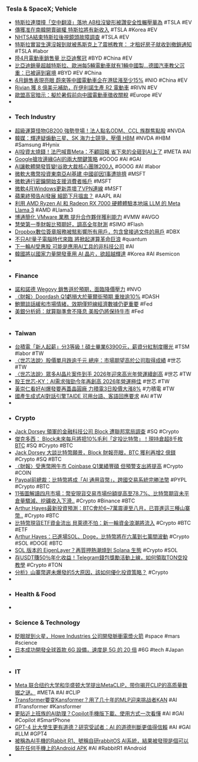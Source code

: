 ### Tesla & SpaceX; Vehicle
- [特斯拉連環撞「空中翻滾」落地 AB柱沒變形被讚安全性輾壓華為](https://www.mnews.tw/story/20240502nm009) #TSLA #EV
- [傳獲准在南韓開賣碳權 特斯拉將有新收入](https://udn.com/news/story/6811/7940835) #TSLA #Korea #EV
- [NHTSA結束特斯拉後視鏡頭故障調查](https://m.cnyes.com/news/id/5546081) #TSLA #EV
- [特斯拉實習生還沒報到就被馬斯克上了震撼教育： 才租好房子就收到撤銷通知](https://www.techbang.com/posts/115084-tesla-interns-were-shocked-before-they-could-report-it-they) #TSLA #labor
- [陸4月電動車銷售量 比亞迪奪冠](https://www.chinatimes.com/realtimenews/20240502005368-260410) #BYD #China #EV
- [比亞迪銷量超越特斯拉、歐洲每5輛電動車就有1輛中國製...德國汽車教父沉重：已被逼到窘境](https://tw.news.yahoo.com/比亞迪銷量超越特斯拉、歐洲每5輛電動車就有1輛中國製德國汽車教父沉重：已被逼到窘境-012910068.html) #BYD #EV #China
- [4月銷售表現亮眼 蔚來等中國電動車企在港猛漲至少15%](https://m.cnyes.com/news/id/5544908) #NIO #China #EV
- [Rivian 獲 8 億美元補助，在伊利諾生產 R2 電動車](https://technews.tw/2024/05/03/rivian-get-827m-incentive-building-r2/) #RIVN #EV
- [歐盟高官暗示：擬於暑假前向中國電動車徵收關稅](https://money.udn.com/money/story/5604/7940609) #Europe #EV
-
- ### Tech Industry
- [超級運算怪物GB200 強勢登場！法人點名ODM、CCL 族群焦點股](https://technews.tw/2024/05/03/investor-see-nvidia-gb200/) #NVDA
- [韓媒：輝達疑煽動三星、SK 海力士競爭，壓價 HBM](https://technews.tw/2024/05/03/nvidia-may-be-fueling-competition-between-sk-hynix-samsung-electronics-to-lower-hbm-prices/) #NVDA #HBM #Samsung #Hynix
- [AI投資太燒錢！法巴喊賣Meta：不顧回報 省下來的全砸到AI上了](https://news.cnyes.com/news/id/5544810) #META #AI
- [Google搶攻邊緣GAI的兩大關鍵策略](https://www.ithome.com.tw/news/162606) #GOOG #AI #GAI
- [AI讓軟體開發質變!谷歌大裁核心團隊200人](https://tw.stock.yahoo.com/video/ai讓軟體開發質變-谷歌大裁核心團隊200人-081055211.html) #GOOG #AI #labor
- [微軟大撒幣投資東南亞AI基建 中國卻因1事遭排擠](https://ec.ltn.com.tw/article/breakingnews/4661308) #MSFT
- [微軟通行密鑰開始支援消費者帳戶](https://www.ithome.com.tw/news/162656) #MSFT
- [微軟4月Windows更新弄壞了VPN連線](https://www.ithome.com.tw/news/162657) #MSFT
- [蘋果終預告AI發展 細節下月搵盅？](https://hk.finance.yahoo.com/news/蘋果終預告ai發展-細節下月搵盅？-054505851.html) #AAPL #AI
- [利用 AMD Ryzen AI 和 Radeon RX 7000 硬體體驗本地端 LLM 的 Meta Llama 3](https://news.xfastest.com/amd/139700/amd-ryzen-ai-radeon-rx-7000-meta-llama-3/) #AMD #Llama3
- [博通簡化 VMware 業務 提升合作夥伴獲利能力](https://www.cool3c.com/article/215155) #VMW #AVGO
- [慧榮第一季財報比預期好，調高全年財測](https://finance.technews.tw/2024/05/03/simos-first-quarter-earnings-beat-expectations/) #SIMO #Flash
- [Dropbox數位簽章服務被駭影響所有用戶，包含曾接過文件的用戶](https://www.ithome.com.tw/news/162654) #DBX
- [不只AI!量子電腦時代來臨 將掀起運算革命巨浪](https://tw.news.yahoo.com/不只ai-量子電腦時代來臨-將掀起運算革命巨浪-052315968.html) #quantum
- [下一輪AI受惠股 可能是應用AI工具的非科技公司](https://m.cnyes.com/news/id/5545768) #AI
- [韓國將以國家力量開發車用 AI 晶片，欲超越輝達](https://technews.tw/2024/05/03/south-korea-will-develop-automotive-ai-chips-with-national-strength/) #Korea #AI #semicon
-
- ### Finance
- [諾和諾德 Wegovy 銷售遜於預期，面臨降價壓力](https://finance.technews.tw/2024/05/03/novo-nordisk-q1-financial-results/) #NVO
- [〈財報〉Doordash Q1虧損大於華爾街預期 重挫逾10%](https://news.cnyes.com/news/id/5544798) #DASH
- [鮑爾談話緩和市場情緒，效期僅短線經濟數據仍更重要](https://m.cnyes.com/news/id/5545766) #Fed
- [美銀分析師：就算聯準會不降息 美股仍將保持牛市](https://news.cnyes.com/news/id/5545461) #Fed
-
- ### Taiwan
- [台積電「新人起薪」分3等級！碩士畢業63900元，薪資分紅制度曝光](https://www.wealth.com.tw/articles/d1a4e500-f4b6-4150-8fd1-a404c248f9da) #TSM #labor #TW
- [〈世芯法說〉股價單月跌逾千元 總座：市場期望高於公司取得成績](https://news.cnyes.com/news/id/5545727) #世芯 #TW
- [〈世芯法說〉眾多AI晶片案件到手 2026年迎來高光年營運續創高](https://news.cnyes.com/news/id/5545938) #世芯 #TW
- [股王世芯-KY：AI需求強勁今年再創高 2026年營運極佳](https://tw.news.yahoo.com/股王世芯-ky-ai需求強勁今年再創高-2026年營運極佳-090914977.html) #世芯 #TW
- [黃崇仁看好AI爆發要再蓋晶圓廠 力積電3日股價大漲8%](https://tw.news.yahoo.com/黃崇仁看好ai爆發要再蓋晶圓廠-力積電3日股價大漲8-041406198.html) #力積電 #TW
- [國產生成式AI對話引擎TAIDE 可用台語、客語回應要求](https://news.pts.org.tw/article/693359) #AI #TW
-
- ### Crypto
- [Jack Dorsey 領軍的金融科技公司 Block 遭聯邦當局調查](https://abmedia.io/jack-dorsey-block-under-federal-investigation) #SQ #Crypto
- [傑克多西： Block未來每月將把10%毛利「定投比特幣」！現持倉超8千枚BTC](https://www.blocktempo.com/jack-dorseys-block-will-be-investing-10-of-our-gross-profit-from-bitcoin-products-into-bitcoin-purchases/) #SQ #Crypto #BTC
- [Jack Dorsey 大談比特幣願景，Block 財報亮眼，BTC 獲利再增2 億鎂](https://abmedia.io/block-releases-2024-q1-financial-report) #Crypto #SQ #BTC
- [〈財報〉受惠幣圈牛市 Coinbase Q1業績豐碩 但預警支出將提高](https://news.cnyes.com/news/id/5544826) #Crypto #COIN
- [Paypal前總裁：比特幣將成「AI 通用貨幣」，跨國交易系統完勝法幣](https://www.blocktempo.com/former-paypal-president-david-marcus-bitcoin-is-the-most-neutral-and-will-become-the-future-currency-for-ai-trade/) #PYPL #Crypto #BTC
- [11張圖解讀四月市場：幣安現貨交易市場份額提高至78.7%、比特幣期貨未平倉量驟減、挖礦收入下滑..](https://www.blocktempo.com/11-pictures-to-help-you-understand-the-crypto-market-in-april/) #Crypto #Binance #BTC
- [Arthur Hayes最新投資預測：BTC會於6~7萬震盪至八月，已買進這三種山寨幣..](https://www.blocktempo.com/arthur-hayes-on-mayday/) #Crypto #BTC
- [比特幣現貨ETF資金流出 貝萊德不怕：新一輪資金浪潮將流入](https://news.cnyes.com/news/id/5545441) #Crypto #BTC #ETF
- [Arthur Hayes：已進場SOL、Doge，比特幣將在六萬到七萬間波動](https://abmedia.io/arthur-hayes-mayday) #Crypto #SOL #DOGE #BTC
- [SOL 版本的 EigenLayer？再質押熱潮燒到 Solana 生態](https://abmedia.io/restaking-is-coming-to-solana) #Crypto #SOL
- [存USDT賺50％年化收益！Telegram錢包獎勵活動上線，如何領取TON空投教學](https://www.blocktempo.com/telegram-wallet-deposit-bonus-event-officially-launched/) #Crypto #TON
- [分析》山寨幣遲未爆發的5大原因，該如何優化投資策略？](https://www.blocktempo.com/why-altcoins-havent-arrived-yet/) #Crypto
-
- ### Health & Food
-
- ### Science & Technology
- [眨眼就到火星，Howe Industries 公司開發脈衝電漿火箭](https://technews.tw/2024/05/03/pulsed-plasma-rocket-ppr-mars-howe-industries/) #space #mars #science
- [日本成功開發全球首款 6G 設備，速度是 5G 的 20 倍](https://www.inside.com.tw/article/34917-japanese-firms-develop-worlds-first-6g-device) #6G #tech #Japan
-
- ### IT
- [Meta 联合纽约大学和华盛顿大学提出MetaCLIP，带你揭开CLIP的高质量数据之谜。](https://www.jiqizhixin.com/articles/2024-05-03) #META #AI #CLIP
- [Transformer要变Kansformer？用了几十年的MLP迎来挑战者KAN](https://www.jiqizhixin.com/articles/2024-05-03-3) #AI #Transformer #Kansformer
- [更貼近上班族的AI助理？Copilot手機版下載、使用方式一次看懂](https://www.sogi.com.tw/articles/microsoft_copilot/6261800) #AI #GAI #Copilot #SmartPhone
- [GPT-4 比大學生更有道德？研究受試者：AI 的道德判斷更值得信賴](https://www.inside.com.tw/article/34908-gpt-4-shows-better-moral-judgment) #AI #GAI #LLM #GPT4
- [被稱為AI手機的Rabbit R1、號稱自研rabbitOS AI系統，結果被發現是個可以裝在任何手機上的Android APK](https://www.techbang.com/posts/115052-the-rabbit-r1-ai-digital-device-was-found-to-actually-run) #AI #RabbitR1 #Android
-